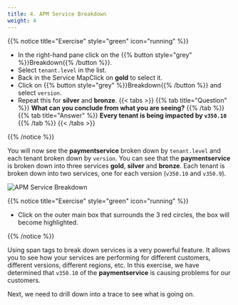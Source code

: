 ```yaml
---
title: 4. APM Service Breakdown
weight: 4
---
```


{{% notice title="Exercise" style="green" icon="running" %}}

* In the right-hand pane click on the {{% button style="grey"  %}}Breakdown{{% /button %}}.
* Select `tenant.level` in the list.
* Back in the Service MapClick on **gold** to select it.
* Click on {{% button style="grey"  %}}Breakdown{{% /button %}} and select `version`.
* Repeat this for **silver** and **bronze**.
{{< tabs >}}
{{% tab title="Question" %}}
**What can you conclude from what you are seeing?**
{{% /tab %}}
{{% tab title="Answer" %}}
**Every tenant is being impacted by `v350.10`**
{{% /tab %}}
{{< /tabs >}}

{{% /notice %}}

You will now see the **paymentservice** broken down by `tenant.level` and each tenant broken down by `version`. You can see that the **paymentservice** is broken down into three services **gold**, **silver** and **bronze**. Each tenant is broken down into two services, one for each version (`v350.10` and `v350.9`).

![APM Service Breakdown](../images/apm-service-breakdown.png)

{{% notice title="Exercise" style="green" icon="running" %}}

* Click on the outer main box that surrounds the 3 red circles, the box will become highlighted.

{{% /notice %}}

Using span tags to break down services is a very powerful feature. It allows you to see how your services are performing for different customers, different versions, different regions, etc. In this exercise, we have determined that `v350.10` of the **paymentservice** is causing problems for our customers.

Next, we need to drill down into a trace to see what is going on.
